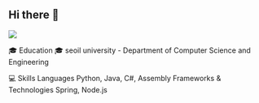 ## Hi there 👋

<img src="https://capsule-render.vercel.app/api?type=모양&color=색상코드&height=높이&section=header&text=텍스트&fontSize=텍스트크기" />


🎓 Education 🎓
seoil university - Department of Computer Science and Engineering

💻 Skills
    Languages
        Python, Java, C#, Assembly
    Frameworks & Technologies
        Spring, Node.js
